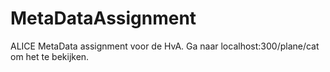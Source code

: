 # MetaDataAssignment
ALICE MetaData assignment voor de HvA. Ga naar localhost:300/plane/cat om het te bekijken.
